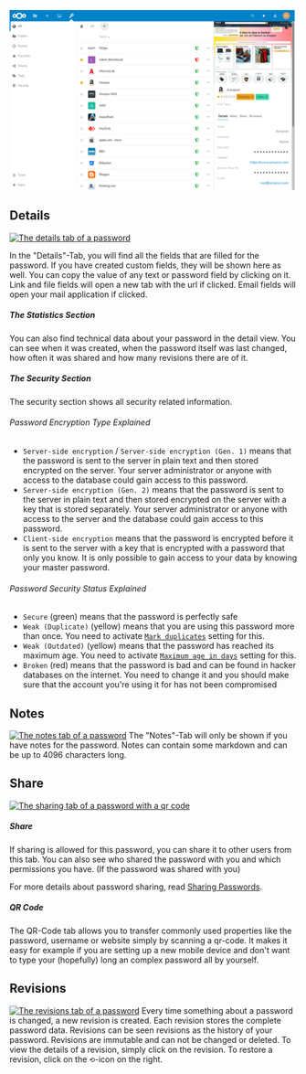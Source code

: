 ![The main section with a password in the detail view at the right](../_files/password-details.png)

## Details
[![The details tab of a password](./_files/_previews/password-details-details.jpg)](./_files/password-details-details.png)

In the "Details"-Tab, you will find all the fields that are filled for the password.
If you have created custom fields, they will be shown here as well.
You can copy the value of any text or password field by clicking on it.
Link and file fields will open a new tab with the url if clicked.
Email fields will open your mail application if clicked.

##### The Statistics Section
You can also find technical data about your password in the detail view.
You can see when it was created, when the password itself was last changed, how often it was shared and how many revisions there are of it.

##### The Security Section
The security section shows all security related information.

###### Password Encryption Type Explained
- `Server-side encryption` / `Server-side encryption (Gen. 1)` means that the password is sent to the server in plain text and then stored encrypted on the server.
  Your server administrator or anyone with access to the database could gain access to this password.
- `Server-side encryption (Gen. 2)` means that the password is sent to the server in plain text and then stored encrypted on the server with a key that is stored separately.
  Your server administrator or anyone with access to the server and the database could gain access to this password.
- `Client-side encryption` means that the password is encrypted before it is sent to the server with a key that is encrypted with a password that only you know.
  It is only possible to gain access to your data by knowing your master password.

###### Password Security Status Explained
- `Secure` (green) means that the password is perfectly safe
- `Weak (Duplicate)` (yellow) means that you are using this password more than once.
  You need to activate [`Mark duplicates`](../Settings#mark-duplicates) setting for this.
- `Weak (Outdated)` (yellow) means that the password has reached its maximum age.
  You need to activate [`Maximum age in days`](../Settings#maximum-age-in-days) setting for this.
- `Broken` (red) means that the password is bad and can be found in hacker databases on the internet.
  You need to change it and you should make sure that the account you're using it for has not been compromised


## Notes
[![The notes tab of a password](./_files/_previews/password-details-notes.jpg)](./_files/password-details-notes.png)
The "Notes"-Tab will only be shown if you have notes for the password.
Notes can contain some markdown and can be up to 4096 characters long.


## Share
[![The sharing tab of a password with a qr code](./_files/_previews/password-details-qrcode.jpg)](./_files/password-details-qrcode.png)

##### Share
If sharing is allowed for this password, you can share it to other users from this tab.
You can also see who shared the password with you and which permissions you have. 
(If the password was shared with you)

For more details about password sharing, read [Sharing Passwords](./Sharing-Passwords). 

##### QR Code
The QR-Code tab allows you to transfer commonly used properties like the password, username or website simply by scanning a qr-code.
It makes it easy for example if you are setting up a new mobile device and don't want to type your (hopefully) long an complex password all by yourself.


## Revisions
[![The revisions tab of a password](./_files/_previews/password-details-revisions.jpg)](./_files/password-details-revisions.png)
Every time something about a password is changed, a new revision is created.
Each revision stores the complete password data.
Revisions can be seen revisions as the history of your password.
Revisions are immutable and can not be changed or deleted.
To view the details of a revision, simply click on the revision.
To restore a revision, click on the `⟲`-icon on the right.
